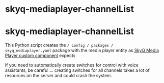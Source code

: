 # skyq-mediaplayer-channelList

# skyq-mediaplayer-channelList

This Python script creates the `/ config / packages / skyq_mediaplayer.yaml` package with the media player entity as [SkyQ Media Player custom component](https://github.com/RogerSelwyn/Home_Assistant_SkyQ_MediaPlayer) expects

If you need to automatically create switches for control with voice assistants, be careful ... creating switches for all channels takes a lot of resources on the server and could crash the system.
